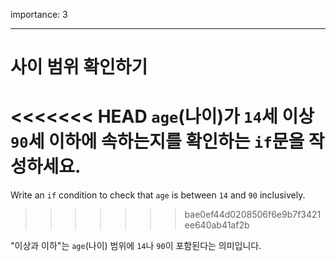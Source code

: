 importance: 3

---

# 사이 범위 확인하기

<<<<<<< HEAD
`age`(나이)가 `14`세 이상 `90`세 이하에 속하는지를 확인하는 `if`문을 작성하세요.
=======
Write an `if` condition to check that `age` is between `14` and `90` inclusively.
>>>>>>> bae0ef44d0208506f6e9b7f3421ee640ab41af2b

"이상과 이하"는 `age`(나이) 범위에 `14`나 `90`이 포함된다는 의미입니다.
